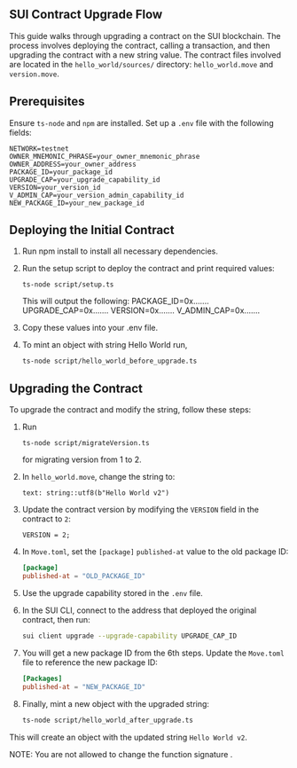 ## SUI Contract Upgrade Flow

This guide walks through upgrading a contract on the SUI blockchain. The process involves deploying the contract, calling a transaction, and then upgrading the contract with a new string value. The contract files involved are located in the `hello_world/sources/` directory: `hello_world.move` and `version.move`.

## Prerequisites

Ensure `ts-node` and `npm` are installed. Set up a `.env` file with the following fields:

```env
NETWORK=testnet
OWNER_MNEMONIC_PHRASE=your_owner_mnemonic_phrase
OWNER_ADDRESS=your_owner_address
PACKAGE_ID=your_package_id
UPGRADE_CAP=your_upgrade_capability_id
VERSION=your_version_id
V_ADMIN_CAP=your_version_admin_capability_id
NEW_PACKAGE_ID=your_new_package_id
```

## Deploying the Initial Contract

1. Run npm install to install all necessary dependencies.
2. Run the setup script to deploy the contract and print required values:
    ```
    ts-node script/setup.ts
    ```
    This will output the following:
    PACKAGE_ID=0x.......
    UPGRADE_CAP=0x.......
    VERSION=0x.......
    V_ADMIN_CAP=0x.......

3. Copy these values into your .env file.
4. To mint an object with string Hello World run,
    ```
    ts-node script/hello_world_before_upgrade.ts
    ```


## Upgrading the Contract

To upgrade the contract and modify the string, follow these steps:

1. Run 
    ```
    ts-node script/migrateVersion.ts
    ```
    for migrating version from 1 to 2.
2. In `hello_world.move`, change the string to:

    ```move
    text: string::utf8(b"Hello World v2")
    ```

3. Update the contract version by modifying the `VERSION` field in the contract to `2`:

    ```move
    VERSION = 2;
    ```

4. In `Move.toml`, set the `[package]` `published-at` value to the old package ID:

    ```toml
    [package]
    published-at = "OLD_PACKAGE_ID"
    ```

5. Use the upgrade capability stored in the `.env` file.

6. In the SUI CLI, connect to the address that deployed the original contract, then run:

    ```bash
    sui client upgrade --upgrade-capability UPGRADE_CAP_ID
    ```

7. You will get a new package ID from the 6th steps. Update the `Move.toml` file to reference the new package ID:

    ```toml
    [Packages]
    published-at = "NEW_PACKAGE_ID"
    ```

8. Finally, mint a new object with the upgraded string:

    ```bash
    ts-node script/hello_world_after_upgrade.ts
    ```

This will create an object with the updated string `Hello World v2`.

NOTE: You are not allowed to change the function signature .

